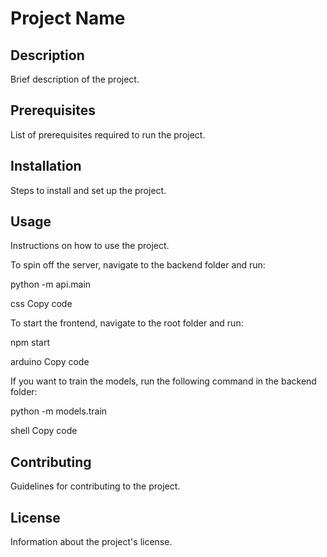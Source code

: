 # Project Name

## Description

Brief description of the project.

## Prerequisites

List of prerequisites required to run the project.

## Installation

Steps to install and set up the project.

## Usage

Instructions on how to use the project.

To spin off the server, navigate to the backend folder and run:

python -m api.main

css
Copy code

To start the frontend, navigate to the root folder and run:

npm start

arduino
Copy code

If you want to train the models, run the following command in the backend folder:

python -m models.train

shell
Copy code

## Contributing

Guidelines for contributing to the project.

## License

Information about the project's license.